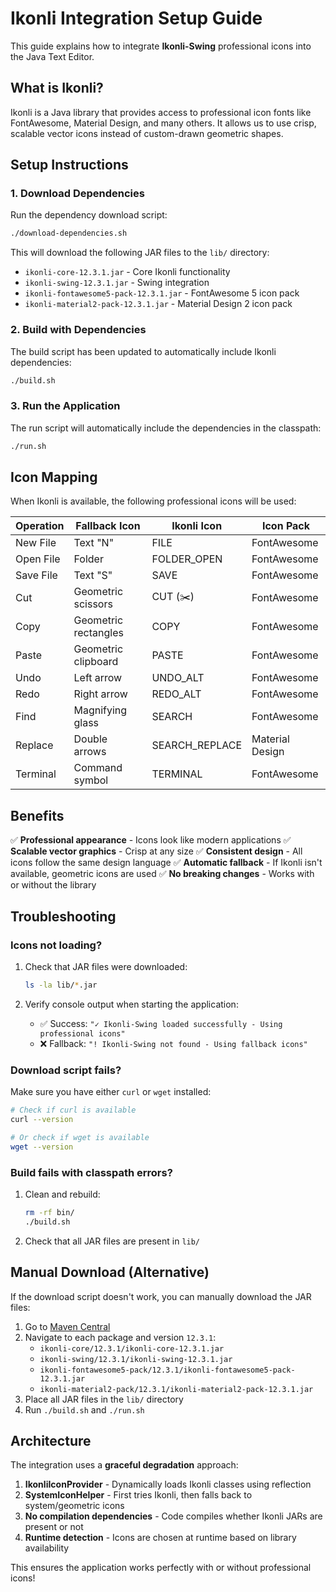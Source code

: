 # Ikonli Integration Setup Guide

This guide explains how to integrate **Ikonli-Swing** professional icons into the Java Text Editor.

## What is Ikonli?

Ikonli is a Java library that provides access to professional icon fonts like FontAwesome, Material Design, and many others. It allows us to use crisp, scalable vector icons instead of custom-drawn geometric shapes.

## Setup Instructions

### 1. Download Dependencies

Run the dependency download script:

```bash
./download-dependencies.sh
```

This will download the following JAR files to the `lib/` directory:
- `ikonli-core-12.3.1.jar` - Core Ikonli functionality
- `ikonli-swing-12.3.1.jar` - Swing integration
- `ikonli-fontawesome5-pack-12.3.1.jar` - FontAwesome 5 icon pack
- `ikonli-material2-pack-12.3.1.jar` - Material Design 2 icon pack

### 2. Build with Dependencies

The build script has been updated to automatically include Ikonli dependencies:

```bash
./build.sh
```

### 3. Run the Application

The run script will automatically include the dependencies in the classpath:

```bash
./run.sh
```

## Icon Mapping

When Ikonli is available, the following professional icons will be used:

| Operation | Fallback Icon | Ikonli Icon | Icon Pack |
|-----------|---------------|-------------|-----------|
| New File | Text "N" | FILE | FontAwesome |
| Open File | Folder | FOLDER_OPEN | FontAwesome |
| Save File | Text "S" | SAVE | FontAwesome |
| Cut | Geometric scissors | CUT (✂️) | FontAwesome |
| Copy | Geometric rectangles | COPY | FontAwesome |
| Paste | Geometric clipboard | PASTE | FontAwesome |
| Undo | Left arrow | UNDO_ALT | FontAwesome |
| Redo | Right arrow | REDO_ALT | FontAwesome |
| Find | Magnifying glass | SEARCH | FontAwesome |
| Replace | Double arrows | SEARCH_REPLACE | Material Design |
| Terminal | Command symbol | TERMINAL | FontAwesome |

## Benefits

✅ **Professional appearance** - Icons look like modern applications
✅ **Scalable vector graphics** - Crisp at any size
✅ **Consistent design** - All icons follow the same design language
✅ **Automatic fallback** - If Ikonli isn't available, geometric icons are used
✅ **No breaking changes** - Works with or without the library

## Troubleshooting

### Icons not loading?

1. Check that JAR files were downloaded:
   ```bash
   ls -la lib/*.jar
   ```

2. Verify console output when starting the application:
   - ✅ Success: `"✓ Ikonli-Swing loaded successfully - Using professional icons"`
   - ❌ Fallback: `"! Ikonli-Swing not found - Using fallback icons"`

### Download script fails?

Make sure you have either `curl` or `wget` installed:
```bash
# Check if curl is available
curl --version

# Or check if wget is available  
wget --version
```

### Build fails with classpath errors?

1. Clean and rebuild:
   ```bash
   rm -rf bin/
   ./build.sh
   ```

2. Check that all JAR files are present in `lib/`

## Manual Download (Alternative)

If the download script doesn't work, you can manually download the JAR files:

1. Go to [Maven Central](https://repo1.maven.org/maven2/org/kordamp/ikonli/)
2. Navigate to each package and version `12.3.1`:
   - `ikonli-core/12.3.1/ikonli-core-12.3.1.jar`
   - `ikonli-swing/12.3.1/ikonli-swing-12.3.1.jar` 
   - `ikonli-fontawesome5-pack/12.3.1/ikonli-fontawesome5-pack-12.3.1.jar`
   - `ikonli-material2-pack/12.3.1/ikonli-material2-pack-12.3.1.jar`
3. Place all JAR files in the `lib/` directory
4. Run `./build.sh` and `./run.sh`

## Architecture

The integration uses a **graceful degradation** approach:

1. **IkonliIconProvider** - Dynamically loads Ikonli classes using reflection
2. **SystemIconHelper** - First tries Ikonli, then falls back to system/geometric icons
3. **No compilation dependencies** - Code compiles whether Ikonli JARs are present or not
4. **Runtime detection** - Icons are chosen at runtime based on library availability

This ensures the application works perfectly with or without professional icons!
